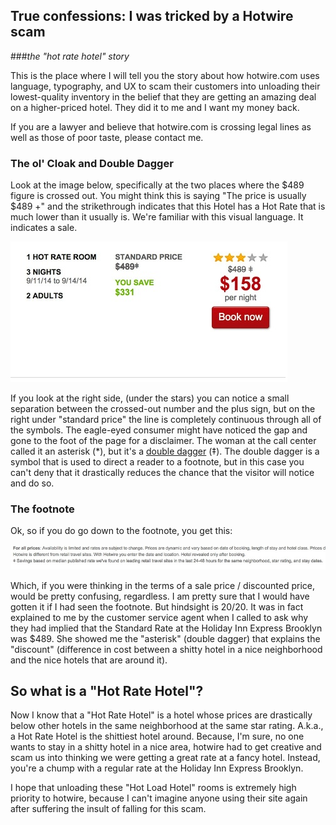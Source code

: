 
## True confessions: I was tricked by a Hotwire scam
###*the "hot rate hotel" story*

This is the place where I will tell you the story about how hotwire.com uses language, typography, and UX to scam their customers into unloading their lowest-quality inventory in the belief that they are getting an amazing deal on a higher-priced hotel. They did it to me and I want my money back. 

If you are a lawyer and believe that hotwire.com is crossing legal lines as well as those of poor taste, please contact me. 

### The ol' Cloak and Double Dagger
Look at the image below, specifically at the two places where the $489 figure is crossed out. You might think this is saying "The price is usually $489 +" and the strikethrough indicates that this Hotel has a Hot Rate that is much lower than it usually is. We're familiar with this visual language. It indicates a sale. 

![](advertised_price2.jpg)

If you look at the right side, (under the stars) you can notice a small separation between the crossed-out number and the plus sign, but on the right under "standard price" the line is completely continuous through all of the symbols. The eagle-eyed consumer might have noticed the gap and gone to the foot of the page for a disclaimer. The woman at the call center called it an asterisk (*), but it's a [double dagger](http://en.wikipedia.org/wiki/Dagger_(typography)) (‡). The double dagger is a symbol that is used to direct a reader to a footnote, but in this case you can't deny that it drastically reduces the chance that the visitor will notice and do so. 

### The footnote

Ok, so if you do go down to the footnote, you get this: 

![](footnote.jpg)

Which, if you were thinking in the terms of a sale price / discounted price, would be pretty confusing, regardless. I am pretty sure that I would have gotten it if I had seen the footnote. But hindsight is 20/20. It was in fact explained to me by the customer service agent when I called to ask why they had implied that the Standard Rate at the Holiday Inn Express Brooklyn was $489. She showed me the "asterisk" (double dagger) that explains the "discount" (difference in cost between a shitty hotel in a nice neighborhood and the nice hotels that are around it). 

## So what is a "Hot Rate Hotel"? 

Now I know that a "Hot Rate Hotel" is a hotel whose prices are drastically below other hotels in the same neighborhood at the same star rating. A.k.a., a Hot Rate Hotel is the shittiest hotel around. Because, I'm sure, no one wants to stay in a shitty hotel in a nice area, hotwire had to get creative and scam us into thinking we were getting a great rate at a fancy hotel. Instead, you're a chump with a regular rate at the Holiday Inn Express Brooklyn. 

I hope that unloading these "Hot Load Hotel" rooms is extremely high priority to hotwire, because I can't imagine anyone using their site again after suffering the insult of falling for this scam. 

